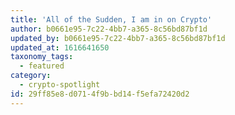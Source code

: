 ```yaml
---
title: 'All of the Sudden, I am in on Crypto'
author: b0661e95-7c22-4bb7-a365-8c56bd87bf1d
updated_by: b0661e95-7c22-4bb7-a365-8c56bd87bf1d
updated_at: 1616641650
taxonomy_tags:
  - featured
category:
  - crypto-spotlight
id: 29ff85e8-d071-4f9b-bd14-f5efa72420d2
---
```


